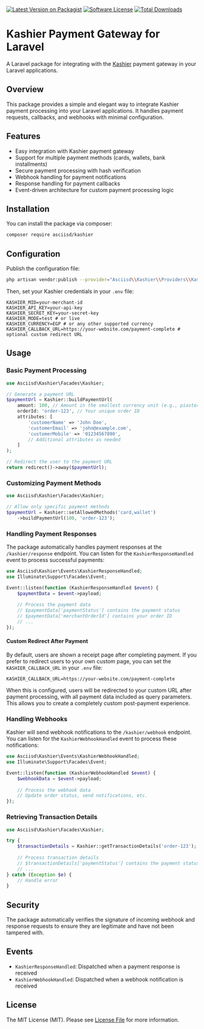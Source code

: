 [![Latest Version on Packagist][ico-version]][link-packagist]
[![Software License][ico-license]](LICENSE.md)
[![Total Downloads][ico-downloads]][link-downloads]

# Kashier Payment Gateway for Laravel

A Laravel package for integrating with the [Kashier](https://kashier.io) payment gateway in your Laravel applications.

## Overview

This package provides a simple and elegant way to integrate Kashier payment processing into your Laravel applications. It handles payment requests, callbacks, and webhooks with minimal configuration.

## Features

- Easy integration with Kashier payment gateway
- Support for multiple payment methods (cards, wallets, bank installments)
- Secure payment processing with hash verification
- Webhook handling for payment notifications
- Response handling for payment callbacks
- Event-driven architecture for custom payment processing logic

## Installation

You can install the package via composer:

```bash
composer require asciisd/kashier
```

## Configuration

Publish the configuration file:

```bash
php artisan vendor:publish --provider="Asciisd\\Kashier\\Providers\\KashierServiceProvider" --tag="config"
```

Then, set your Kashier credentials in your `.env` file:

```
KASHIER_MID=your-merchant-id
KASHIER_API_KEY=your-api-key
KASHIER_SECRET_KEY=your-secret-key
KASHIER_MODE=test # or live
KASHIER_CURRENCY=EGP # or any other supported currency
KASHIER_CALLBACK_URL=https://your-website.com/payment-complete # optional custom redirect URL
```

## Usage

### Basic Payment Processing

```php
use Asciisd\Kashier\Facades\Kashier;

// Generate a payment URL
$paymentUrl = Kashier::buildPaymentUrl(
    amount: 100, // Amount in the smallest currency unit (e.g., piasters for EGP)
    orderId: 'order-123', // Your unique order ID
    attributes: [
        'customerName' => 'John Doe',
        'customerEmail' => 'john@example.com',
        'customerMobile' => '01234567890',
        // Additional attributes as needed
    ]
);

// Redirect the user to the payment URL
return redirect()->away($paymentUrl);
```

### Customizing Payment Methods

```php
use Asciisd\Kashier\Facades\Kashier;

// Allow only specific payment methods
$paymentUrl = Kashier::setAllowedMethods('card,wallet')
    ->buildPaymentUrl(100, 'order-123');
```

### Handling Payment Responses

The package automatically handles payment responses at the `/kashier/response` endpoint. You can listen for the `KashierResponseHandled` event to process successful payments:

```php
use Asciisd\Kashier\Events\KashierResponseHandled;
use Illuminate\Support\Facades\Event;

Event::listen(function (KashierResponseHandled $event) {
    $paymentData = $event->payload;
    
    // Process the payment data
    // $paymentData['paymentStatus'] contains the payment status
    // $paymentData['merchantOrderId'] contains your order ID
    // ...
});
```

#### Custom Redirect After Payment

By default, users are shown a receipt page after completing payment. If you prefer to redirect users to your own custom page, you can set the `KASHIER_CALLBACK_URL` in your `.env` file:

```
KASHIER_CALLBACK_URL=https://your-website.com/payment-complete
```

When this is configured, users will be redirected to your custom URL after payment processing, with all payment data included as query parameters. This allows you to create a completely custom post-payment experience.

### Handling Webhooks

Kashier will send webhook notifications to the `/kashier/webhook` endpoint. You can listen for the `KashierWebhookHandled` event to process these notifications:

```php
use Asciisd\Kashier\Events\KashierWebhookHandled;
use Illuminate\Support\Facades\Event;

Event::listen(function (KashierWebhookHandled $event) {
    $webhookData = $event->payload;
    
    // Process the webhook data
    // Update order status, send notifications, etc.
});
```

### Retrieving Transaction Details

```php
use Asciisd\Kashier\Facades\Kashier;

try {
    $transactionDetails = Kashier::getTransactionDetails('order-123');
    
    // Process transaction details
    // $transactionDetails['paymentStatus'] contains the payment status
    // ...
} catch (Exception $e) {
    // Handle error
}
```

## Security

The package automatically verifies the signature of incoming webhook and response requests to ensure they are legitimate and have not been tampered with.

## Events

- `KashierResponseHandled`: Dispatched when a payment response is received
- `KashierWebhookHandled`: Dispatched when a webhook notification is received

## License

The MIT License (MIT). Please see [License File](LICENSE.md) for more information.

[ico-version]: https://img.shields.io/packagist/v/asciisd/kashier.svg?style=flat
[ico-license]: https://img.shields.io/badge/license-MIT-brightgreen.svg?style=flat
[ico-status]: https://github.com/asciisd/kashier/workflows/tests/badge.svg
[ico-scrutinizer]: https://img.shields.io/scrutinizer/coverage/g/asciisd/kashier.svg?style=flat
[ico-code-quality]: https://img.shields.io/scrutinizer/g/asciisd/kashier.svg?style=flat
[ico-downloads]: https://img.shields.io/packagist/dt/asciisd/kashier.svg?style=flat

[link-packagist]: https://packagist.org/packages/asciisd/kashier
[link-actions]: https://github.com/asciisd/kashier/actions
[link-scrutinizer]: https://scrutinizer-ci.com/g/asciisd/kashier/code-structure
[link-code-quality]: https://scrutinizer-ci.com/g/asciisd/kashier
[link-downloads]: https://packagist.org/packages/asciisd/kashier
[link-author]: https://github.com/asciisd
[link-contributors]: ../../contributors
